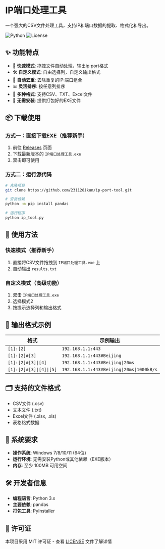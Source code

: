 # IP端口处理工具

一个强大的CSV文件处理工具，支持IP和端口数据的提取、格式化和导出。

![Python](https://img.shields.io/badge/Python-3.7+-blue.svg)
![License](https://img.shields.io/badge/License-MIT-green.svg)

## ✨ 功能特点

- 🚀 **快速模式**: 拖拽文件自动处理，输出ip:port格式
- 🛠️ **自定义模式**: 自由选择列，自定义输出格式
- 🔄 **自动去重**: 去除重复的IP:端口组合
- 📊 **灵活排序**: 按任意列排序
- 💾 **多种格式**: 支持CSV、TXT、Excel文件
- 🎯 **无需安装**: 提供打包好的EXE文件

## 📦 下载使用

### 方式一：直接下载EXE（推荐新手）
1. 前往 [Releases](https://github.com/231128ikun/ip-port-tool/releases) 页面
2. 下载最新版本的 `IP端口处理工具.exe`
3. 双击即可使用

### 方式二：运行源代码
```bash
# 克隆项目
git clone https://github.com/231128ikun/ip-port-tool.git

# 安装依赖
python -m pip install pandas

# 运行程序
python ip_tool.py
```

## 🎯 使用方法

### 快速模式（推荐新手）
1. 直接将CSV文件拖拽到 `IP端口处理工具.exe` 上
2. 自动输出 `results.txt`

### 自定义模式（高级功能）
1. 双击 `IP端口处理工具.exe`
2. 选择模式2
3. 按提示选择列和输出格式

## 📝 输出格式示例

| 格式 | 示例输出 |
|------|----------|
| `[1]:[2]` | `192.168.1.1:443` |
| `[1]:[2]#[3]` | `192.168.1.1:443#Beijing` |
| `[1]:[2]#[3]\|[4]` | `192.168.1.1:443#Beijing\|20ms` |
| `[1]:[2]#[3]\|[4]\|[5]` | `192.168.1.1:443#Beijing\|20ms\|1000kB/s` |

## 🗂️ 支持的文件格式

- CSV文件 (.csv)
- 文本文件 (.txt)
- Excel文件 (.xlsx, .xls)
- 表格格式数据

## 🔧 系统要求

- **操作系统**: Windows 7/8/10/11 (64位)
- **运行环境**: 无需安装Python或其他依赖（EXE版本）
- **内存**: 至少 100MB 可用空间

## 🛠️ 开发者信息

- **编程语言**: Python 3.x
- **主要依赖**: pandas
- **打包工具**: PyInstaller

## 📄 许可证

本项目采用 MIT 许可证 - 查看 [LICENSE](LICENSE) 文件了解详情

